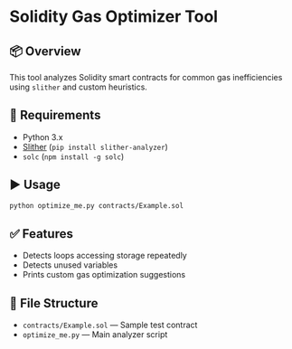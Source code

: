 # Solidity Gas Optimizer Tool

## 📦 Overview
This tool analyzes Solidity smart contracts for common gas inefficiencies using `slither` and custom heuristics.

## 🧰 Requirements
- Python 3.x
- [Slither](https://github.com/crytic/slither) (`pip install slither-analyzer`)
- `solc` (`npm install -g solc`)

## ▶️ Usage

```bash
python optimize_me.py contracts/Example.sol
```

## ✅ Features
- Detects loops accessing storage repeatedly
- Detects unused variables
- Prints custom gas optimization suggestions

## 📂 File Structure
- `contracts/Example.sol` — Sample test contract
- `optimize_me.py` — Main analyzer script

